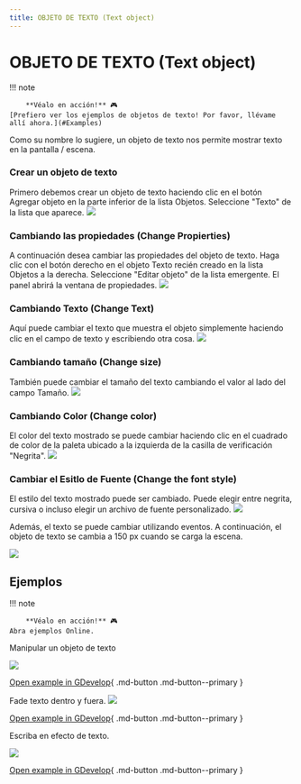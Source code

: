 ```yaml
---
title: OBJETO DE TEXTO (Text object)
---
```

# OBJETO DE TEXTO (Text object)

!!! note
    
        **Véalo en acción!** 🎮  
    [Prefiero ver los ejemplos de objetos de texto! Por favor, llévame allí ahora.](#Examples) 

Como su nombre lo sugiere, un objeto de texto nos permite mostrar texto en la pantalla / escena.

### Crear un objeto de texto

Primero debemos crear un objeto de texto haciendo clic en el botón Agregar objeto en la parte inferior de la lista Objetos. Seleccione "Texto" de la lista que aparece. ![](/gdevelop5/objects/add-text-object.png)

### Cambiando las propiedades (Change Propierties)

A continuación desea cambiar las propiedades del objeto de texto. Haga clic con el botón derecho en el objeto Texto recién creado en la lista Objetos a la derecha. Seleccione "Editar objeto" de la lista emergente. El panel abrirá la ventana de propiedades. ![](/gdevelop5/objects/text-properties-window.png)

### Cambiando Texto (Change Text)

Aquí puede cambiar el texto que muestra el objeto simplemente haciendo clic en el campo de texto y escribiendo otra cosa. ![](/gdevelop5/objects/change-text.png)

### Cambiando tamaño (Change size)

También puede cambiar el tamaño del texto cambiando el valor al lado del campo Tamaño. ![](/gdevelop5/objects/change-size-of-text.png)

### Cambiando Color (Change color)

El color del texto mostrado se puede cambiar haciendo clic en el cuadrado de color de la paleta ubicado a la izquierda de la casilla de verificación "Negrita". ![](/gdevelop5/objects/change-color-of-text.png)

### Cambiar el Esitlo de Fuente (Change the font style)

El estilo del texto mostrado puede ser cambiado. Puede elegir entre negrita, cursiva o incluso elegir un archivo de fuente personalizado. ![](/gdevelop5/objects/change-style-of-text.png)

Además, el texto se puede cambiar utilizando eventos. A continuación, el objeto de texto se cambia a 150 px cuando se carga la escena.

![](/gdevelop5/objects/changetextsizeviaevents.png)

## Ejemplos

!!! note
    
        **Véalo en acción!** 🎮  
    Abra ejemplos Online.

Manipular un objeto de texto

[![](/gdevelop5/objects/changetextexample1.png)](https://editor.gdevelop-app.com/?project=example://manipulate-text-object)

[Open example in GDevelop](https://editor.gdevelop.io/?project=example://manipulate-text-object){ .md-button .md-button--primary }

Fade texto dentro y fuera. [![](/gdevelop5/objects/textfadeoutinexample.png)](https://editor.gdevelop-app.com/?project=example://text-fade-in-out)

[Open example in GDevelop](https://editor.gdevelop.io/?project=example://text-fade-in-out){ .md-button .md-button--primary }

Escriba en efecto de texto.

[![](/gdevelop5/objects/type-ontexteffectexample.png)](https://editor.gdevelop-app.com/?project=example://type-on-text-effect)

[Open example in GDevelop](https://editor.gdevelop.io/?project=example://type-on-text-effect){ .md-button .md-button--primary }
